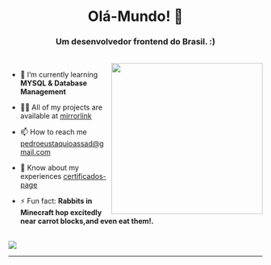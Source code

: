 <h1 align="center">Olá-Mundo! 👋</h1>
<h3 align="center">Um desenvolvedor frontend do Brasil. :)</h3>
<br>
<img  align="right" src="https://media0.giphy.com/media/v1.Y2lkPTc5MGI3NjExd3ZsZWlnZXVudms3cjI5amszaGl6ZGNiOHlmMHl5c3NlMXlsaW1sOSZlcD12MV9pbnRlcm5hbF9naWZfYnlfaWQmY3Q9Zw/wKWxuUOcp9fdvckBty/giphy.webp" style="width:300px">

- 🌱 I’m currently learning **MYSQL & Database Management**

- 👨‍💻 All of my projects are available at [mirrorlink](mirrorlink)

- 📫 How to reach me pedroeustaquioassad@gmail.com

- 📄 Know about my experiences [certificados-page](certificados-page)

- ⚡ Fun fact: **Rabbits in Minecraft hop excitedly near carrot blocks,and even eat them!.**
<br>
    <img align="center" src="https://skillicons.dev/icons?i=js,html,css,php,androidstudio,java,git" />
    <hr>




